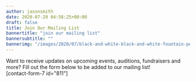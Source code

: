 ```yaml
---
author: jasonsmith
date: 2020-07-20 04:58:25+00:00
draft: false
title: Join Our Mailing List
bannertitle: "join our mailing list"
bannersubtitle: ""
bannerimg: "/images/2020/07/black-and-white-black-and-white-fountain-pen-753695-1846x1920.jpg"
---
```


Want to receive updates on upcoming events, auditions, fundraisers and more? Fill out the form below to be added to our mailing list!  
[contact-form-7 id="811"]
